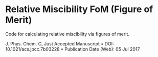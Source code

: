 # Relative Miscibility FoM (Figure of Merit)
Code for calculating relative miscibility via figures of merit.

J. Phys. Chem. C, Just Accepted Manuscript • DOI: 10.1021/acs.jpcc.7b03228 • Publication Date (Web): 05 Jul 2017

